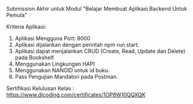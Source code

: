 Submission Akhir untuk Modul "Belajar Membuat Aplikasi Backend Untuk Pemula"

Kriteria Aplikasi:

1. Aplikasi Mengguna Port: 9000
2. Aplikasi dijalankan dengan perintah npm run start.
3. Aplikasi dapat menjalankan CRUD (Create, Read, Update dan Delete) pada Bookshelf.
4. Menggunakan Lingkungan HAPI
5. Menggunakan NANOID untuk id buku.
6. Pass Pengujian Mandatori pada Postman.
   




Sertifikasi Kelulusan Kelas : https://www.dicoding.com/certificates/1OP8W10QQXQK
